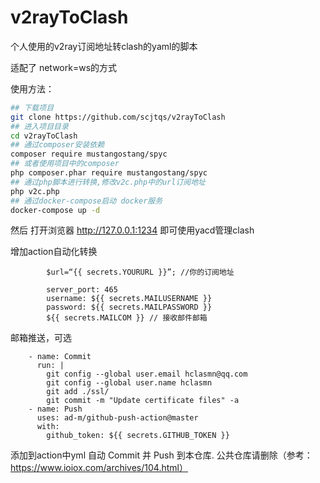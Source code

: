 # v2rayToClash
个人使用的v2ray订阅地址转clash的yaml的脚本

适配了 network=ws的方式

使用方法：

```bash
## 下载项目
git clone https://github.com/scjtqs/v2rayToClash
## 进入项目目录
cd v2rayToClash
## 通过composer安装依赖
composer require mustangostang/spyc
## 或者使用项目中的composer
php composer.phar require mustangostang/spyc
## 通过php脚本进行转换,修改v2c.php中的url订阅地址
php v2c.php
## 通过docker-compose启动 docker服务
docker-compose up -d
```

然后 打开浏览器 http://127.0.0.1:1234 
即可使用yacd管理clash

增加action自动化转换
```
        $url=“{{ secrets.YOURURL }}”; //你的订阅地址
```
```
        server_port: 465
        username: ${{ secrets.MAILUSERNAME }}
        password: ${{ secrets.MAILPASSWORD }}
        ${{ secrets.MAILCOM }} // 接收邮件邮箱
```
邮箱推送，可选
```
    - name: Commit
      run: |
        git config --global user.email hclasmn@qq.com
        git config --global user.name hclasmn
        git add ./ssl/
        git commit -m "Update certificate files" -a
    - name: Push
      uses: ad-m/github-push-action@master
      with:
        github_token: ${{ secrets.GITHUB_TOKEN }}
```
添加到action中yml
自动 Commit 并 Push 到本仓库.
公共仓库请删除（参考：https://www.ioiox.com/archives/104.html）
